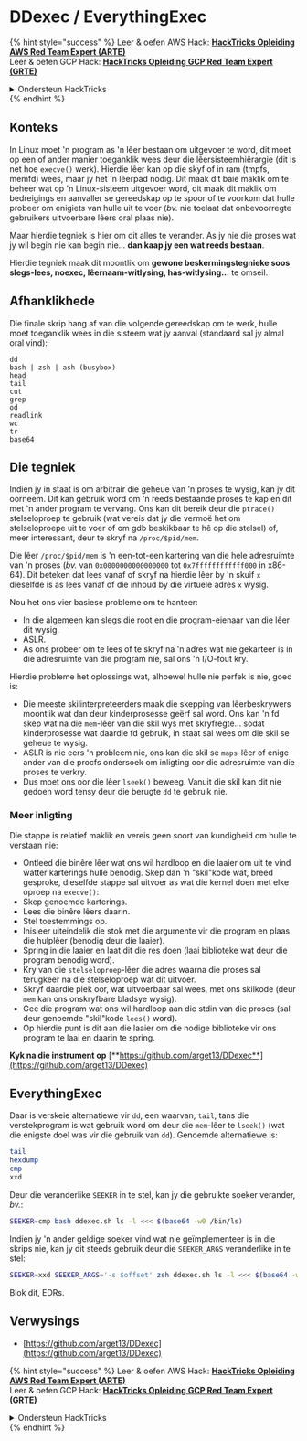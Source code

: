 # DDexec / EverythingExec

{% hint style="success" %}
Leer & oefen AWS Hack: <img src="/.gitbook/assets/arte.png" alt="" data-size="line">[**HackTricks Opleiding AWS Red Team Expert (ARTE)**](https://training.hacktricks.xyz/courses/arte)<img src="/.gitbook/assets/arte.png" alt="" data-size="line">\
Leer & oefen GCP Hack: <img src="/.gitbook/assets/grte.png" alt="" data-size="line">[**HackTricks Opleiding GCP Red Team Expert (GRTE)**<img src="/.gitbook/assets/grte.png" alt="" data-size="line">](https://training.hacktricks.xyz/courses/grte)

<details>

<summary>Ondersteun HackTricks</summary>

* Controleer die [**inskrywingsplanne**](https://github.com/sponsors/carlospolop)!
* **Sluit aan by die** 💬 [**Discord-groep**](https://discord.gg/hRep4RUj7f) of die [**telegram-groep**](https://t.me/peass) of **volg** ons op **Twitter** 🐦 [**@hacktricks\_live**](https://twitter.com/hacktricks\_live)**.**
* **Deel hacktruuks deur PR's in te dien by die** [**HackTricks**](https://github.com/carlospolop/hacktricks) en [**HackTricks Cloud**](https://github.com/carlospolop/hacktricks-cloud) github-opslag.

</details>
{% endhint %}

## Konteks

In Linux moet 'n program as 'n lêer bestaan om uitgevoer te word, dit moet op een of ander manier toeganklik wees deur die lêersisteemhiërargie (dit is net hoe `execve()` werk). Hierdie lêer kan op die skyf of in ram (tmpfs, memfd) wees, maar jy het 'n lêerpad nodig. Dit maak dit baie maklik om te beheer wat op 'n Linux-sisteem uitgevoer word, dit maak dit maklik om bedreigings en aanvaller se gereedskap op te spoor of te voorkom dat hulle probeer om enigiets van hulle uit te voer (_bv._ nie toelaat dat onbevoorregte gebruikers uitvoerbare lêers oral plaas nie).

Maar hierdie tegniek is hier om dit alles te verander. As jy nie die proses wat jy wil begin nie kan begin nie... **dan kaap jy een wat reeds bestaan**.

Hierdie tegniek maak dit moontlik om **gewone beskermingstegnieke soos slegs-lees, noexec, lêernaam-witlysing, has-witlysing...** te omseil.

## Afhanklikhede

Die finale skrip hang af van die volgende gereedskap om te werk, hulle moet toeganklik wees in die sisteem wat jy aanval (standaard sal jy almal oral vind):
```
dd
bash | zsh | ash (busybox)
head
tail
cut
grep
od
readlink
wc
tr
base64
```
## Die tegniek

Indien jy in staat is om arbitrair die geheue van 'n proses te wysig, kan jy dit oorneem. Dit kan gebruik word om 'n reeds bestaande proses te kap en dit met 'n ander program te vervang. Ons kan dit bereik deur die `ptrace()` stelseloproep te gebruik (wat vereis dat jy die vermoë het om stelseloproepe uit te voer of om gdb beskikbaar te hê op die stelsel) of, meer interessant, deur te skryf na `/proc/$pid/mem`.

Die lêer `/proc/$pid/mem` is 'n een-tot-een kartering van die hele adresruimte van 'n proses (_bv._ van `0x0000000000000000` tot `0x7ffffffffffff000` in x86-64). Dit beteken dat lees vanaf of skryf na hierdie lêer by 'n skuif `x` dieselfde is as lees vanaf of die inhoud by die virtuele adres `x` wysig.

Nou het ons vier basiese probleme om te hanteer:

* In die algemeen kan slegs die root en die program-eienaar van die lêer dit wysig.
* ASLR.
* As ons probeer om te lees of te skryf na 'n adres wat nie gekarteer is in die adresruimte van die program nie, sal ons 'n I/O-fout kry.

Hierdie probleme het oplossings wat, alhoewel hulle nie perfek is nie, goed is:

* Die meeste skilinterpreteerders maak die skepping van lêerbeskrywers moontlik wat dan deur kinderprosesse geërf sal word. Ons kan 'n fd skep wat na die `mem`-lêer van die skil wys met skryfregte... sodat kinderprosesse wat daardie fd gebruik, in staat sal wees om die skil se geheue te wysig.
* ASLR is nie eers 'n probleem nie, ons kan die skil se `maps`-lêer of enige ander van die procfs ondersoek om inligting oor die adresruimte van die proses te verkry.
* Dus moet ons oor die lêer `lseek()` beweeg. Vanuit die skil kan dit nie gedoen word tensy deur die berugte `dd` te gebruik nie.

### Meer inligting

Die stappe is relatief maklik en vereis geen soort van kundigheid om hulle te verstaan nie:

* Ontleed die binêre lêer wat ons wil hardloop en die laaier om uit te vind watter karterings hulle benodig. Skep dan 'n "skil"kode wat, breed gesproke, dieselfde stappe sal uitvoer as wat die kernel doen met elke oproep na `execve()`:
* Skep genoemde karterings.
* Lees die binêre lêers daarin.
* Stel toestemmings op.
* Inisieer uiteindelik die stok met die argumente vir die program en plaas die hulplêer (benodig deur die laaier).
* Spring in die laaier en laat dit die res doen (laai biblioteke wat deur die program benodig word).
* Kry van die `stelseloproep`-lêer die adres waarna die proses sal terugkeer na die stelseloproep wat dit uitvoer.
* Skryf daardie plek oor, wat uitvoerbaar sal wees, met ons skilkode (deur `mem` kan ons onskryfbare bladsye wysig).
* Gee die program wat ons wil hardloop aan die stdin van die proses (sal deur genoemde "skil"kode `lees()` word).
* Op hierdie punt is dit aan die laaier om die nodige biblioteke vir ons program te laai en daarin te spring.

**Kyk na die instrument op** [**https://github.com/arget13/DDexec**](https://github.com/arget13/DDexec)

## EverythingExec

Daar is verskeie alternatiewe vir `dd`, een waarvan, `tail`, tans die verstekprogram is wat gebruik word om deur die `mem`-lêer te `lseek()` (wat die enigste doel was vir die gebruik van `dd`). Genoemde alternatiewe is:
```bash
tail
hexdump
cmp
xxd
```
Deur die veranderlike `SEEKER` in te stel, kan jy die gebruikte soeker verander, _bv._:
```bash
SEEKER=cmp bash ddexec.sh ls -l <<< $(base64 -w0 /bin/ls)
```
Indien jy 'n ander geldige soeker vind wat nie geïmplementeer is in die skrips nie, kan jy dit steeds gebruik deur die `SEEKER_ARGS` veranderlike in te stel:
```bash
SEEKER=xxd SEEKER_ARGS='-s $offset' zsh ddexec.sh ls -l <<< $(base64 -w0 /bin/ls)
```
Blok dit, EDRs.

## Verwysings
* [https://github.com/arget13/DDexec](https://github.com/arget13/DDexec)

{% hint style="success" %}
Leer & oefen AWS Hack: <img src="/.gitbook/assets/arte.png" alt="" data-size="line">[**HackTricks Opleiding AWS Red Team Expert (ARTE)**](https://training.hacktricks.xyz/courses/arte)<img src="/.gitbook/assets/arte.png" alt="" data-size="line">\
Leer & oefen GCP Hack: <img src="/.gitbook/assets/grte.png" alt="" data-size="line">[**HackTricks Opleiding GCP Red Team Expert (GRTE)**<img src="/.gitbook/assets/grte.png" alt="" data-size="line">](https://training.hacktricks.xyz/courses/grte)

<details>

<summary>Ondersteun HackTricks</summary>

* Kontroleer die [**inskrywingsplanne**](https://github.com/sponsors/carlospolop)!
* **Sluit aan by die** 💬 [**Discord-groep**](https://discord.gg/hRep4RUj7f) of die [**telegram-groep**](https://t.me/peass) of **volg** ons op **Twitter** 🐦 [**@hacktricks\_live**](https://twitter.com/hacktricks\_live)**.**
* **Deel hacktruuks deur PRs in te dien by die** [**HackTricks**](https://github.com/carlospolop/hacktricks) en [**HackTricks Cloud**](https://github.com/carlospolop/hacktricks-cloud) github-opslag.

</details>
{% endhint %}
